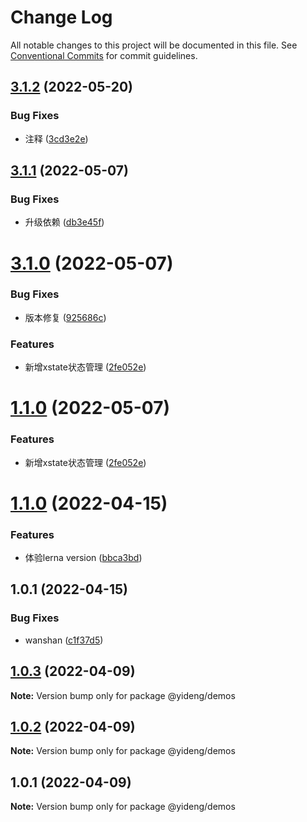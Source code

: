 # Change Log

All notable changes to this project will be documented in this file.
See [Conventional Commits](https://conventionalcommits.org) for commit guidelines.

## [3.1.2](https://github.com/AutumnDeSea/kk-libs/compare/@kk/demo@3.1.1...@kk/demo@3.1.2) (2022-05-20)


### Bug Fixes

* 注释 ([3cd3e2e](https://github.com/AutumnDeSea/kk-libs/commit/3cd3e2e1f04bc55e35fd7c443d0b51d79e915300))





## [3.1.1](https://github.com/AutumnDeSea/kk-libs/compare/@kk/demo@3.1.0...@kk/demo@3.1.1) (2022-05-07)


### Bug Fixes

* 升级依赖 ([db3e45f](https://github.com/AutumnDeSea/kk-libs/commit/db3e45f2fab01481c96a3a04b6e5783b8c3e24dd))





# [3.1.0](https://github.com/AutumnDeSea/kk-libs/compare/@kk/demo@1.1.0...@kk/demo@3.1.0) (2022-05-07)


### Bug Fixes

* 版本修复 ([925686c](https://github.com/AutumnDeSea/kk-libs/commit/925686cb0532075882eb5e664220f79cf55d5832))


### Features

* 新增xstate状态管理 ([2fe052e](https://github.com/AutumnDeSea/kk-libs/commit/2fe052eeda6fd5c23f3ee38b8a1e29f6a7f139af))





# [1.1.0](https://github.com/AutumnDeSea/kk-libs/compare/@kk/demo@1.1.0...@kk/demo@1.1.0) (2022-05-07)


### Features

* 新增xstate状态管理 ([2fe052e](https://github.com/AutumnDeSea/kk-libs/commit/2fe052eeda6fd5c23f3ee38b8a1e29f6a7f139af))





# [1.1.0](https://github.com/AutumnDeSea/kk-libs/compare/@kk/demo@1.0.1...@kk/demo@1.1.0) (2022-04-15)


### Features

* 体验lerna version ([bbca3bd](https://github.com/AutumnDeSea/kk-libs/commit/bbca3bd3b20410057a9a3313d5e33453d21e21d4))





## 1.0.1 (2022-04-15)


### Bug Fixes

* wanshan ([c1f37d5](https://github.com/AutumnDeSea/kk-libs/commit/c1f37d5dcb1eabf73a551bb83c830e358a1ed744))





## [1.0.3](https://github.com/lgwebdream/yd-libs/compare/@yideng/demos@1.0.2...@yideng/demos@1.0.3) (2022-04-09)

**Note:** Version bump only for package @yideng/demos





## [1.0.2](https://github.com/lgwebdream/yd-libs/compare/@yideng/demos@1.0.1...@yideng/demos@1.0.2) (2022-04-09)

**Note:** Version bump only for package @yideng/demos





## 1.0.1 (2022-04-09)

**Note:** Version bump only for package @yideng/demos
